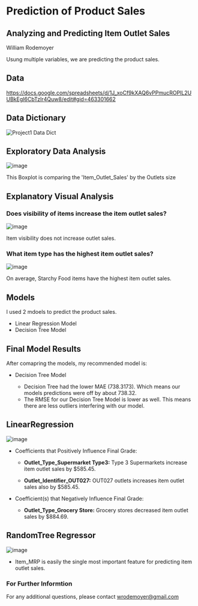 # Prediction of Product Sales
## Analyzing and Predicting Item Outlet Sales
William Rodemoyer

Usung multiple variables, we are predicting the product sales. 

## Data
https://docs.google.com/spreadsheets/d/1J_xoCf9kXAQ6vPPmucROPlL2UUBkEgI6CbTzIr4Quw8/edit#gid=463301662
## Data Dictionary
![Project1 Data Dict](https://user-images.githubusercontent.com/128072861/236295067-9cf684ce-767d-4e56-a865-20e40e5b08c4.png)

## Exploratory Data Analysis
![image](https://user-images.githubusercontent.com/128072861/236299553-32ba21e3-0a8c-4a69-bb80-d62b0dacb965.png)


This Boxplot is comparing the 'Item_Outlet_Sales' by the Outlets size 

## Explanatory Visual Analysis
### Does visibility of items increase the item outlet sales?
![image](https://user-images.githubusercontent.com/128072861/236298892-3a465787-e443-4e8f-9bc3-91464e6220b1.png)


Item visibility does not increase outlet sales.
### What item type has the highest item outlet sales?

![image](https://user-images.githubusercontent.com/128072861/236299128-a68d07a4-54a0-4def-86f7-cbbee15330bf.png)

On average, Starchy Food items have the highest item outlet sales.
## Models
I used 2 mdoels to predict the product sales. 
  - Linear Regression Model
  - Decision Tree Model
## Final Model Results
After comapring the models, my recommended model is:
- Decision Tree Model

  - Decision Tree had the lower MAE (738.3173). Which means our models predictions were off by about 738.32.
  - The RMSE for our Decision Tree Model is lower as well. This means there are less outliers interfering with our model.

## LinearRegression

![image](https://github.com/wrodemoyer/Prediction-of-Product-Sales/assets/128072861/38f03de5-6ed3-44e0-bfcb-888272902d74)

- Coefficients that Positively Influence Final Grade:
    - **Outlet_Type_Supermarket Type3:** Type 3 Supermarkets increase item outlet sales by $585.45. 
    
    - **Outlet_Identifier_OUT027:** OUT027 outlets increases item outlet sales also by $585.45.
    

- Coefficient(s) that Negatively Influence Final Grade:

    - **Outlet_Type_Grocery Store:** Grocery stores decreased item outlet sales by $884.69.

## RandomTree Regressor

![image](https://github.com/wrodemoyer/Prediction-of-Product-Sales/assets/128072861/addb1012-b244-4d09-b697-800f7857ced3)

- Item_MRP is easily the single most important feature for predicting item outlet sales.


### For Further Informtion
For any additional questions, please contact wrodemoyer@gmail.com
